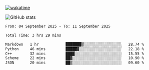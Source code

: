 [![wakatime](https://wakatime.com/badge/user/ef685785-b2de-4416-b5c6-df540c453238.svg)](https://wakatime.com/@ef685785-b2de-4416-b5c6-df540c453238)

![GitHub stats](https://github-readme-stats.vercel.app/api?username=songhahaha66)
<!--START_SECTION:waka-->

```txt
From: 04 September 2025 - To: 11 September 2025

Total Time: 3 hrs 29 mins

Markdown   1 hr            ███████▒░░░░░░░░░░░░░░░░░   28.74 %
Python     46 mins         █████▓░░░░░░░░░░░░░░░░░░░   22.18 %
C++        32 mins         ████░░░░░░░░░░░░░░░░░░░░░   15.55 %
Scheme     22 mins         ██▓░░░░░░░░░░░░░░░░░░░░░░   10.90 %
JSON       20 mins         ██▒░░░░░░░░░░░░░░░░░░░░░░   09.60 %
```

<!--END_SECTION:waka-->
